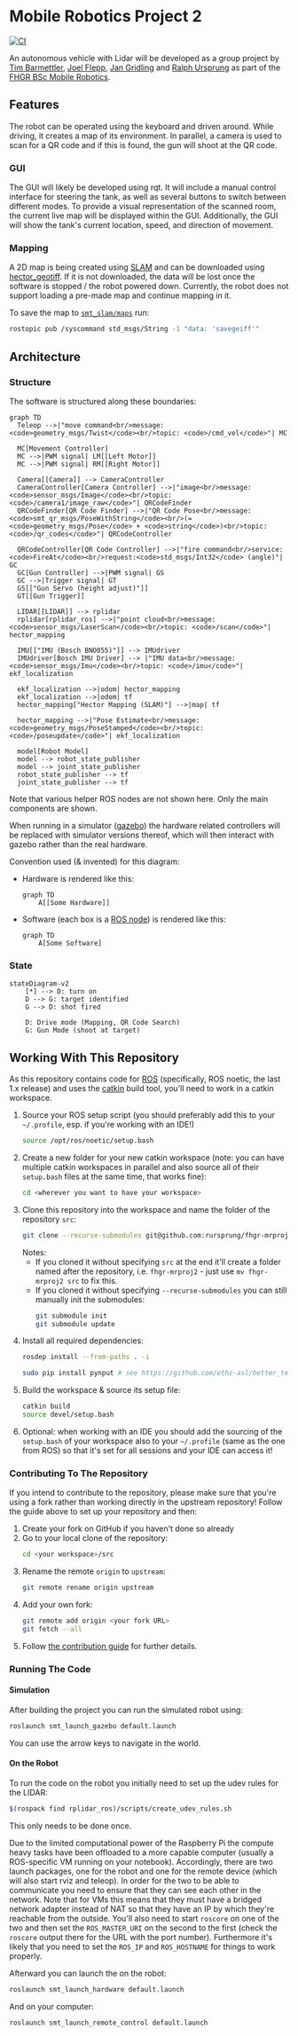 # Mobile Robotics Project 2
[![CI](https://github.com/rursprung/fhgr-mrproj2/actions/workflows/CI.yml/badge.svg)](https://github.com/rursprung/fhgr-mrproj2/actions/workflows/CI.yml)

An autonomous vehicle with Lidar will be developed as a group project by [Tim Barmettler](https://github.com/TimBarmettler4),
[Joel Flepp](https://github.com/joel5399), [Jan Gridling](https://github.com/Prince-Sigvald) and [Ralph Ursprung](https://github.com/rursprung)
as part of the [FHGR BSc Mobile Robotics](https://fhgr.ch/mr).

## Features

The robot can be operated using the keyboard and driven around. While driving, it creates a map of its environment.
In parallel, a camera is used to scan for a QR code and if this is found, the gun will shoot at the QR code.

### GUI

The GUI will likely be developed using rqt. It will include a manual control interface for steering the tank, as well as
several buttons to switch between different modes. To provide a visual representation of the scanned room, the current
live map will be displayed within the GUI. Additionally, the GUI will show the tank's current location, speed, and
direction of movement.

### Mapping

A 2D map is being created using [SLAM](https://en.wikipedia.org/wiki/Simultaneous_localization_and_mapping) and can be
downloaded using [hector_geotiff](https://wiki.ros.org/hector_geotiff). If it is not downloaded, the data will be lost
once the software is stopped / the robot powered down.
Currently, the robot does not support loading a pre-made map and continue mapping in it.

To save the map to [`smt_slam/maps`](smt_slam/maps) run:
```bash
rostopic pub /syscommand std_msgs/String -1 "data: 'savegeiff'"
```

## Architecture

### Structure

The software is structured along these boundaries:

```mermaid
graph TD
  Teleop -->|"move command<br/>message: <code>geometry_msgs/Twist</code><br/>topic: <code>/cmd_vel</code>"| MC

  MC[Movement Controller]
  MC -->|PWM signal| LM[[Left Motor]]
  MC -->|PWM signal| RM[[Right Motor]]

  Camera[[Camera]] --> CameraController
  CameraController[Camera Controller] -->|"image<br/>message: <code>sensor_msgs/Image</code><br/>topic: <code>/camera1/image_raw</code>"| QRCodeFinder
  QRCodeFinder[QR Code Finder] -->|"QR Code Pose<br/>message: <code>smt_qr_msgs/PoseWithString</code><br/>(= <code>geometry_msgs/Pose</code> + <code>string</code>)<br/>topic: <code>/qr_codes</code>"| QRCodeController

  QRCodeController[QR Code Controller] -->|"fire command<br/>service: <code>FireAt</code><br/>request:<code>std_msgs/Int32</code> (angle)"| GC
  GC[Gun Controller] -->|PWM signal| GS
  GC -->|Trigger signal| GT
  GS[["Gun Servo (height adjust)"]]
  GT[[Gun Trigger]]

  LIDAR[[LIDAR]] --> rplidar
  rplidar[rplidar_ros] -->|"point cloud<br/>message: <code>sensor_msgs/LaserScan</code><br/>topic: <code>/scan</code>"| hector_mapping

  IMU[["IMU (Bosch BNO055)"]] --> IMUdriver
  IMUdriver[Bosch IMU Driver] --> |"IMU data<br/>message: <code>sensor_msgs/Imu</code><br/>topic: <code>/imu</code>"| ekf_localization

  ekf_localization -->|odom| hector_mapping
  ekf_localization -->|odom| tf
  hector_mapping["Hector Mapping (SLAM)"] -->|map| tf

  hector_mapping -->|"Pose Estimate<br/>message: <code>geometry_msgs/PoseStamped</code><br/>topic: <code>/poseupdate</code>"| ekf_localization

  model[Robot Model]
  model --> robot_state_publisher
  model --> joint_state_publisher
  robot_state_publisher --> tf
  joint_state_publisher --> tf
```

Note that various helper ROS nodes are not shown here. Only the main components are shown.

When running in a simulator ([gazebo](https://gazebosim.org/)) the hardware related controllers will be replaced
with simulator versions thereof, which will then interact with gazebo rather than the real hardware.

Convention used (& invented) for this diagram:

* Hardware is rendered like this:
  ```mermaid
  graph TD
      A[[Some Hardware]]
  ```
* Software (each box is a [ROS node](https://wiki.ros.org/Nodes)) is rendered like this:
  ```mermaid
  graph TD
      A[Some Software]
  ```

### State

```mermaid
stateDiagram-v2
    [*] --> D: turn on
    D --> G: target identified
    G --> D: shot fired

    D: Drive mode (Mapping, QR Code Search)
    G: Gun Mode (shoot at target)
```

## Working With This Repository

As this repository contains code for [ROS](https://ros.org/) (specifically, ROS noetic, the last 1.x release) and uses
the [catkin](https://catkin-tools.readthedocs.io/en/latest/) build tool, you'll need to work in a catkin workspace.

1. Source your ROS setup script (you should preferably add this to your `~/.profile`, esp. if you're working with an
   IDE!)
   ```bash
   source /opt/ros/noetic/setup.bash
   ```
2. Create a new folder for your new catkin workspace (note: you can have multiple catkin workspaces in parallel and also
   source all of their `setup.bash` files at the same time, that works fine):
   ```bash
   cd <wherever you want to have your workspace>
   ```
3. Clone this repository into the workspace and name the folder of the repository `src`:
   ```bash
   git clone --recurse-submodules git@github.com:rursprung/fhgr-mrproj2.git src
   ```
   Notes:
   * If you cloned it without specifying `src` at the end it'll create a folder named after the repository,
     i.e. `fhgr-mrproj2` - just use `mv fhgr-mrproj2 src` to fix this.
   * If you cloned it without specifying `--recurse-submodules` you can still manually init the submodules:
     ```bash
     git submodule init
     git submodule update
     ```
4. Install all required dependencies:
   ```bash
   rosdep install --from-paths . -i

   sudo pip install pynput # see https://github.com/ethz-asl/better_teleop for more details
   ```
5. Build the workspace & source its setup file:
   ```bash
   catkin build
   source devel/setup.bash
   ```
6. Optional: when working with an IDE you should add the sourcing of the `setup.bash` of your workspace also to
   your `~/.profile` (same as the one from ROS) so that it's set for all sessions and your IDE can access it!

### Contributing To The Repository
If you intend to contribute to the repository, please make sure that you're using a fork rather than working directly in the upstream repository!
Follow the guide above to set up your repository and then:
1. Create your fork on GitHub if you haven't done so already
2. Go to your local clone of the repository:
   ```bash
   cd <your workspace>/src
   ```
3. Rename the remote `origin` to `upstream`:
   ```bash
   git remote rename origin upstream
   ```
4. Add your own fork:
   ```bash
   git remote add origin <your fork URL>
   git fetch --all
   ```
5. Follow [the contribution guide](CONTRIBUTING.md) for further details.

### Running The Code
#### Simulation
After building the project you can run the simulated robot using:
```bash
roslaunch smt_launch_gazebo default.launch
```

You can use the arrow keys to navigate in the world.

#### On the Robot
To run the code on the robot you initially need to set up the udev rules for the LIDAR:
```bash
$(rospack find rplidar_ros)/scripts/create_udev_rules.sh
```
This only needs to be done once.


Due to the limited computational power of the Raspberry Pi the compute heavy tasks have been offloaded to a more capable computer (usually a ROS-specific VM running on your notebook). Accordingly, there are two launch packages, one for the robot and one for the remote device (which will also start rviz and teleop).
In order for the two to be able to communicate you need to ensure that they can see each other in the network. Note that for VMs this means that they must have a bridged network adapter instead of NAT so that they have an IP by which they're reachable from the outside. You'll also need to start `roscore` on one of the two and then set the `ROS_MASTER_URI` on the second to the first (check the `roscore` output there for the URL with the port number).
Furthermore it's likely that you need to set the `ROS_IP` and `ROS_HOSTNAME` for things to work properly.

Afterward you can launch the on the robot:
```bash
roslaunch smt_launch_hardware default.launch
```

And on your computer:
```bash
roslaunch smt_launch_remote_control default.launch
```
